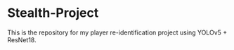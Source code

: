 # Stealth-Project
This is the repository for my player re-identification project using YOLOv5 + ResNet18.
